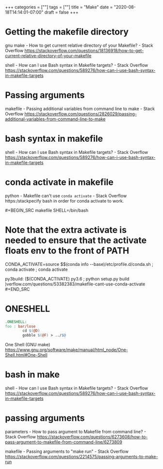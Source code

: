 +++
categories = [""]
tags = [""]
title = "Make"
date = "2020-08-18T14:14:01-07:00"
draft = false
+++

# Getting the makefile directory

gnu make - How to get current relative directory of your Makefile? - Stack Overflow
https://stackoverflow.com/questions/18136918/how-to-get-current-relative-directory-of-your-makefile

shell - How can I use Bash syntax in Makefile targets? - Stack Overflow
https://stackoverflow.com/questions/589276/how-can-i-use-bash-syntax-in-makefile-targets

# Passing arguments

makefile - Passing additional variables from command line to make - Stack Overflow
https://stackoverflow.com/questions/2826029/passing-additional-variables-from-command-line-to-make

# bash syntax in makefile

shell - How can I use Bash syntax in Makefile targets? - Stack Overflow
https://stackoverflow.com/questions/589276/how-can-i-use-bash-syntax-in-makefile-targets

# conda activate in makefile

python - Makefile can't use `conda activate` - Stack Overflow
https:/stackpecify bash in order for conda activate to work.

#+BEGIN_SRC makefile
SHELL=/bin/bash
# Note that the extra activate is needed to ensure that the activate floats env to the front of PATH
CONDA_ACTIVATE=source $$(conda info --base)/etc/profile.d/conda.sh ; conda activate ; conda activate

py3build:
    ($(CONDA_ACTIVATE) py3.6 ; python setup.py build )verflow.com/questions/53382383/makefile-cant-use-conda-activate
#+END_SRC

# ONESHELL

``` makefile
.ONESHELL:
foo : bar/lose
        cd $(@D)
        gobble $(@F) > ../$@
```

One Shell (GNU make)
https://www.gnu.org/software/make/manual/html_node/One-Shell.html#One-Shell

# bash in make

shell - How can I use Bash syntax in Makefile targets? - Stack Overflow
https://stackoverflow.com/questions/589276/how-can-i-use-bash-syntax-in-makefile-targets

# passing arguments
parameters - How to pass argument to Makefile from command line? - Stack Overflow
https://stackoverflow.com/questions/6273608/how-to-pass-argument-to-makefile-from-command-line/6273809

makefile - Passing arguments to "make run" - Stack Overflow
https://stackoverflow.com/questions/2214575/passing-arguments-to-make-run
